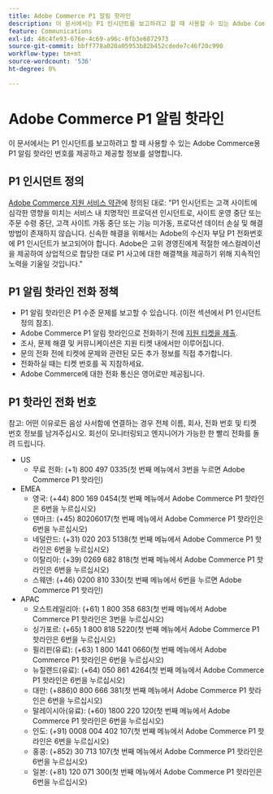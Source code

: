 ```yaml
---
title: Adobe Commerce P1 알림 핫라인
description: 이 문서에서는 P1 인시던트를 보고하려고 할 때 사용할 수 있는 Adobe Commerce용 P1 알림 핫라인 번호를 제공하고 제공할 정보를 설명합니다.
feature: Communications
exl-id: 48c4fe93-676e-4c69-a96c-8fb3e6872973
source-git-commit: bbff778a020a05953b82b452cdede7c46f20c990
workflow-type: tm+mt
source-wordcount: '536'
ht-degree: 0%

---
```


# Adobe Commerce P1 알림 핫라인

이 문서에서는 P1 인시던트를 보고하려고 할 때 사용할 수 있는 Adobe Commerce용 P1 알림 핫라인 번호를 제공하고 제공할 정보를 설명합니다.

## P1 인시던트 정의

[Adobe Commerce 지원 서비스 약관](https://www.adobe.com/content/dam/cc/en/legal/terms/enterprise/pdfs/Magento-Support-Services-Terms-and-Conditions.pdf)에 정의된 대로: &quot;P1 인시던트는 고객 사이트에 심각한 영향을 미치는 서비스 내 치명적인 프로덕션 인시던트로, 사이트 운영 중단 또는 주문 수령 중단, 고객 사이트 가동 중단 또는 기능 미가동, 프로덕션 데이터 손실 및 해결 방법이 존재하지 않습니다. 신속한 해결을 위해서는 Adobe의 수신자 부담 P1 전화번호에 P1 인시던트가 보고되어야 합니다. Adobe은 고위 경영진에게 적절한 에스컬레이션을 제공하여 상업적으로 합당한 대로 P1 사고에 대한 해결책을 제공하기 위해 지속적인 노력을 기울일 것입니다.&quot;

## P1 알림 핫라인 전화 정책

* P1 알림 핫라인은 P1 수준 문제를 보고할 수 있습니다. (이전 섹션에서 P1 인시던트 정의 참조).
* Adobe Commerce P1 알림 핫라인으로 전화하기 전에 [지원 티켓을 제출](https://experienceleague.adobe.com/docs/commerce-knowledge-base/kb/help-center-guide/magento-help-center-user-guide.html?lang=en#submit-ticket).
* 조사, 문제 해결 및 커뮤니케이션은 지원 티켓 내에서만 이루어집니다.
* 문의 전화 전에 티켓에 문제와 관련된 모든 추가 정보를 직접 추가합니다.
* 전화하실 때는 티켓 번호를 꼭 지참하세요.
* Adobe Commerce에 대한 전화 통신은 영어로만 제공됩니다.

## P1 핫라인 전화 번호

참고: 어떤 이유로든 음성 사서함에 연결하는 경우 전체 이름, 회사, 전화 번호 및 티켓 번호 정보를 남겨주십시오. 회선이 모니터링되고 엔지니어가 가능한 한 빨리 전화를 돌려 드립니다.

* US
   * 무료 전화: (+1) 800 497 0335(첫 번째 메뉴에서 3번을 누르면 Adobe Commerce P1 핫라인)
* EMEA
   * 영국: (+44) 800 169 0454(첫 번째 메뉴에서 Adobe Commerce P1 핫라인은 6번을 누르십시오)
   * 덴마크: (+45) 80206017(첫 번째 메뉴에서 Adobe Commerce P1 핫라인은 6번을 누르십시오)
   * 네덜란드: (+31) 020 203 5138(첫 번째 메뉴에서 Adobe Commerce P1 핫라인은 6번을 누르십시오)
   * 이탈리아: (+39) 0269 682 818(첫 번째 메뉴에서 Adobe Commerce P1 핫라인은 6번을 누르십시오)
   * 스웨덴: (+46) 0200 810 330(첫 번째 메뉴에서 6번을 누르면 Adobe Commerce P1 핫라인)
* APAC
   * 오스트레일리아: (+61) 1 800 358 683(첫 번째 메뉴에서 Adobe Commerce P1 핫라인은 3번을 누르십시오)
   * 싱가포르: (+65) 1 800 818 5220(첫 번째 메뉴에서 Adobe Commerce P1 핫라인은 6번을 누르십시오)
   * 필리핀(유료): (+63) 1 800 1441 0660(첫 번째 메뉴에서 Adobe Commerce P1 핫라인은 6번을 누르십시오)
   * 뉴질랜드(유료): (+64) 050 861 4264(첫 번째 메뉴에서 Adobe Commerce P1 핫라인은 6번을 누르십시오)
   * 대만: (+886)0 800 666 381(첫 번째 메뉴에서 Adobe Commerce P1 핫라인은 6번을 누르십시오)
   * 말레이시아(유료): (+60) 1800 220 120(첫 번째 메뉴에서 Adobe Commerce P1 핫라인은 6번을 누르십시오)
   * 인도: (+91) 0008 004 402 107(첫 번째 메뉴에서 Adobe Commerce P1 핫라인은 6번을 누르십시오)
   * 홍콩: (+852) 30 713 107(첫 번째 메뉴에서 Adobe Commerce P1 핫라인은 6번을 누르십시오)
   * 일본: (+81) 120 071 300(첫 번째 메뉴에서 Adobe Commerce P1 핫라인은 6번을 누르십시오)
